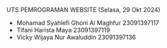 UTS PEMROGRAMAN WEBSITE (Selasa, 29 Okt 2024)
<br>
<ul>
  <li>Mohamad Syahlefi Ghoni Al Maghfur<tab> 23091397117</li>
  <li>Tifani Harista Maya  23091397119</li>
  <li>Vicky Wijaya Nur Awaluddin  23091397136</li>
</ul>
